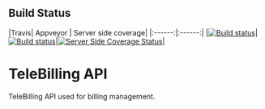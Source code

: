 Build Status
------------

|Travis| Appveyor | Server side coverage|
|:------:|:------:|
|[![Build status](https://api.travis-ci.org/ankit213/TeleBillingAPI.svg)](https://travis-ci.org/ankit213/TeleBillingAPI)|[![Build status](https://ci.appveyor.com/api/projects/status/32r7s2skrgm9ubva?svg=true)](https://ci.appveyor.com/project/Ankit/telebillingapi)|[![Server Side Coverage Status](https://img.shields.io/codecov/c/github/Promact/oauth-server/codecovIntegration.svg)](https://codecov.io/gh/ankit213/TeleBillingAPI)|

# TeleBilling API
TeleBilling API used for billing management.
